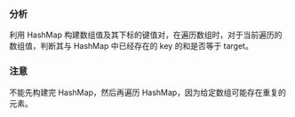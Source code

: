 ### 分析

利用 HashMap 构建数组值及其下标的键值对，在遍历数组时，对于当前遍历的数组值，判断其与 HashMap 中已经存在的 key 的和是否等于 target。

### 注意

不能先构建完 HashMap，然后再遍历 HashMap，因为给定数组可能存在重复的元素。